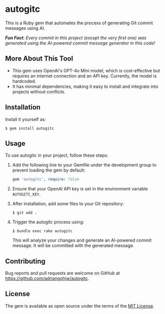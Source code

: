 # autogitc

This is a Ruby gem that automates the process of generating Git commit messages using AI.

<i><b>Fun Fact</b>: Every commit in this project (except the very first one) was generated using the AI-powered commit message generator in this code!</i>

## More About This Tool

- This gem uses OpenAI's GPT-4o Mini model, which is cost-effective but requires an internet connection and an API key. Currently, the model is hardcoded.
- It has minimal dependencies, making it easy to install and integrate into projects without conflicts.

## Installation

Install it yourself as:

```
$ gem install autogitc
```

## Usage

To use autogitc in your project, follow these steps:

1. Add the following line to your Gemfile under the development group to prevent loading the gem by default:

   ```ruby
   gem 'autogitc', require: false
   ```

2. Ensure that your OpenAI API key is set in the environment variable `AUTOGITC_KEY`.

3. After installation, add some files to your Git repository:

   ```
   $ git add .
   ```

4. Trigger the autogitc process using:

   ```
   $ bundle exec rake autogitc
   ```

   This will analyze your changes and generate an AI-powered commit message. It will be committed with the generated message.


## Contributing

Bug reports and pull requests are welcome on GitHub at https://github.com/adriangohjw/autogitc.

## License

The gem is available as open source under the terms of the [MIT License](https://opensource.org/licenses/MIT).
